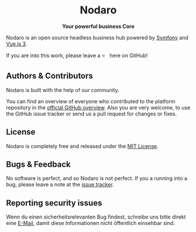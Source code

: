 <h1 align="center">Nodaro</h1>

<p align="center"><strong>Your powerful business Core</strong>

Nodaro is an open source headless business hub powered by [Symfony](https://symfony.com) and [Vue.js 3](https://vuejs.org).

If you are into this work, please leave a&nbsp;⭐️ &nbsp; here on GitHub!

## Authors & Contributors

Nodaro is built with the help of our community.

You can find an overview of everyone who contributed to the platform repository in the [official GitHub overview](https://github.com/StoryshMedia/Nodaro/graphs/contributors).
Also you are very welcome, to use the GitHub issue tracker or send us a pull request for changes or fixes.

## License

Nodaro is completely free and released under the [MIT License](LICENSE).

## Bugs & Feedback

No software is perfect, and so Nodaro is not perfect.
If you a running into a bug, please leave a note at the [issue tracker](https://github.com/StoryshMedia/Nodaro/issues).

## Reporting security issues

Wenn du einen sicherheitsrelevanten Bug findest, schreibe uns bitte direkt eine [E-Mail](alex@storysh-media.de), damit diese Informationen nicht öffentlich einsehbar sind.